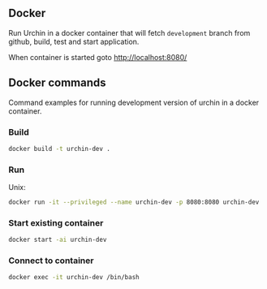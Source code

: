 ## Docker

Run Urchin in a docker container that will fetch `development` branch from github, build, test and start application. 

When container is started goto <http://localhost:8080/>

## Docker commands

Command examples for running development version of urchin in a docker container.

### Build
```bash
docker build -t urchin-dev .
```
### Run
Unix:
```bash
docker run -it --privileged --name urchin-dev -p 8080:8080 urchin-dev
```
### Start existing container
```bash
docker start -ai urchin-dev
```

### Connect to container
```bash
docker exec -it urchin-dev /bin/bash
```
